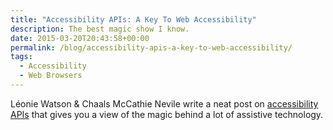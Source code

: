 ```yaml
---
title: "Accessibility APIs: A Key To Web Accessibility"
description: The best magic show I know.
date: 2015-03-20T20:43:58+00:00
permalink: /blog/accessibility-apis-a-key-to-web-accessibility/
tags:
  - Accessibility
  - Web Browsers
---
```


Léonie Watson & Chaals McCathie Nevile write a neat post on [accessibility APIs](http://www.smashingmagazine.com/2015/03/16/web-accessibility-with-accessibility-api/) that gives you a view of the magic behind a lot of assistive technology.
